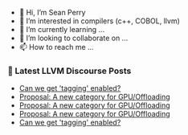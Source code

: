 - 👋 Hi, I’m Sean Perry
- 👀 I’m interested in compilers (c++, COBOL, llvm)
- 🌱 I’m currently learning ...
- 💞️ I’m looking to collaborate on ...
- 📫 How to reach me ...

<!---
s66perry/s66perry is a ✨ special ✨ repository because its `README.md` (this file) appears on your GitHub profile.
You can click the Preview link to take a look at your changes.
--->
### 📕 Latest LLVM Discourse Posts

<!-- DISCOURSE-LLVM:START -->
- [Can we get &#39;tagging&#39; enabled?](https://llvm.discourse.group/t/can-we-get-tagging-enabled/5296/10)
- [Proposal: A new category for GPU/Offloading](https://llvm.discourse.group/t/proposal-a-new-category-for-gpu-offloading/5762/7)
- [Proposal: A new category for GPU/Offloading](https://llvm.discourse.group/t/proposal-a-new-category-for-gpu-offloading/5762/6)
- [Proposal: A new category for GPU/Offloading](https://llvm.discourse.group/t/proposal-a-new-category-for-gpu-offloading/5762/5)
- [Can we get &#39;tagging&#39; enabled?](https://llvm.discourse.group/t/can-we-get-tagging-enabled/5296/9)
<!-- DISCOURSE-LLVM:END -->
